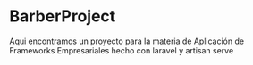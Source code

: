 # BarberProject
Aqui encontramos un proyecto para la materia de Aplicación de Frameworks Empresariales hecho con laravel y artisan serve 
